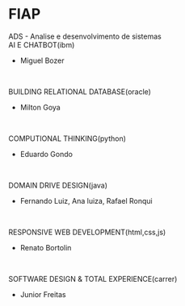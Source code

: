 # FIAP
ADS - Analise e desenvolvimento de sistemas
<br/>
AI E CHATBOT(ibm)
- Miguel Bozer
</br>

BUILDING RELATIONAL DATABASE(oracle)
- Milton Goya
</br>

COMPUTIONAL THINKING(python)
- Eduardo Gondo
<br/>

DOMAIN DRIVE DESIGN(java)
- Fernando Luiz, Ana luiza, Rafael Ronqui
<br/>

RESPONSIVE WEB DEVELOPMENT(html,css,js)
- Renato Bortolin
<br/>

SOFTWARE DESIGN & TOTAL EXPERIENCE(carrer)
- Junior Freitas
